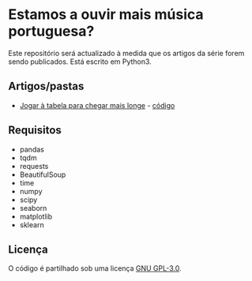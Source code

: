 # Estamos a ouvir mais música portuguesa?

Este repositório será actualizado à medida que os artigos da série forem sendo publicados. Está escrito em Python3.


## Artigos/pastas

- [Jogar à tabela para chegar mais longe](https://interruptor.pt/artigos/jogar-a-tabela-chegar-mais-longe) - [código](01_tabelas)


## Requisitos

- pandas
- tqdm
- requests
- BeautifulSoup
- time
- numpy
- scipy
- seaborn
- matplotlib
- sklearn

## Licença

O código é partilhado sob uma licença  [GNU GPL-3.0](https://github.com/InterruptorPt/pessoa/blob/master/LICENSE).
